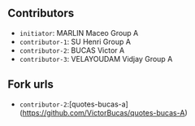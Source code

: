 ## Contributors
- `initiator`: MARLIN Maceo Group A
- `contributor-1`: SU Henri Group A
- `contributor-2`: BUCAS Victor A
- `contributor-3`: VELAYOUDAM Vidjay Group A

## Fork urls

- `contributor-2`:[quotes-bucas-a] (https://github.com/VictorBucas/quotes-bucas-A)
